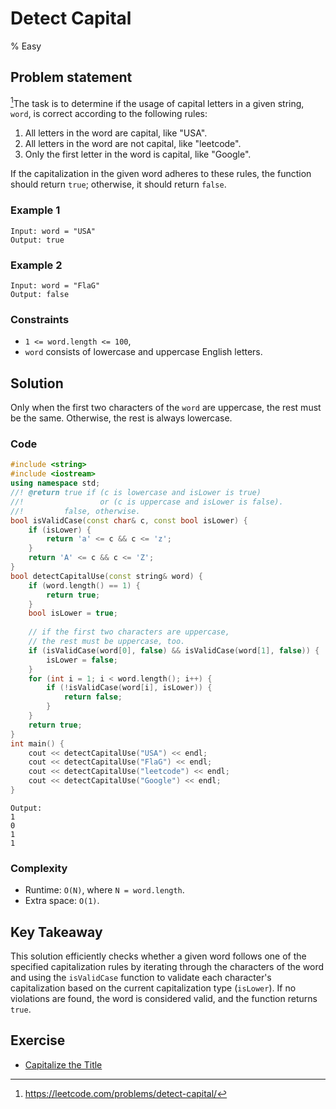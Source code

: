# Detect Capital 
% Easy
## Problem statement

[^url]The task is to determine if the usage of capital letters in a given string, `word`, is correct according to the following rules:

1. All letters in the word are capital, like "USA".
2. All letters in the word are not capital, like "leetcode".
3. Only the first letter in the word is capital, like "Google".

If the capitalization in the given word adheres to these rules, the function should return `true`; otherwise, it should return `false`. 

[^url]: https://leetcode.com/problems/detect-capital/
### Example 1
```text
Input: word = "USA"
Output: true
```

### Example 2
```text
Input: word = "FlaG"
Output: false
```
 

### Constraints

* `1 <= word.length <= 100`,
* `word` consists of lowercase and uppercase English letters.

## Solution 
Only when the first two characters of the `word` are uppercase, the rest must be the same.
Otherwise, the rest is always lowercase.


### Code
```cpp
#include <string>
#include <iostream>
using namespace std;
//! @return true if (c is lowercase and isLower is true) 
//!                 or (c is uppercase and isLower is false).
//!         false, otherwise. 
bool isValidCase(const char& c, const bool isLower) {
    if (isLower) {
        return 'a' <= c && c <= 'z';
    }
    return 'A' <= c && c <= 'Z';
}
bool detectCapitalUse(const string& word) {
    if (word.length() == 1) {
        return true;
    }
    bool isLower = true;
    
    // if the first two characters are uppercase,
    // the rest must be uppercase, too.
    if (isValidCase(word[0], false) && isValidCase(word[1], false)) {
        isLower = false;
    }
    for (int i = 1; i < word.length(); i++) {
        if (!isValidCase(word[i], isLower)) {
            return false;
        }
    }
    return true;
}
int main() {
    cout << detectCapitalUse("USA") << endl;
    cout << detectCapitalUse("FlaG") << endl;
    cout << detectCapitalUse("leetcode") << endl;
    cout << detectCapitalUse("Google") << endl;
}
```
```text
Output:
1
0
1
1
```

### Complexity

* Runtime: `O(N)`, where `N = word.length`.
* Extra space: `O(1)`.

## Key Takeaway

This solution efficiently checks whether a given word follows one of the specified capitalization rules by iterating through the characters of the word and using the `isValidCase` function to validate each character's capitalization based on the current capitalization type (`isLower`). If no violations are found, the word is considered valid, and the function returns `true`. 

## Exercise
- [Capitalize the Title](https://leetcode.com/problems/capitalize-the-title/)

